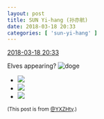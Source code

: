 ```yaml
---
layout: post
title: SUN Yi-hang (孙亦航)
date: 2018-03-18 20:33
categories: [ 'sun-yi-hang' ]
---
```


<div class="weibo-info">
  <a href="https://weibo.com/2565158051/G7YOTebhC">2018-03-18 20:33</a>
</div>

Elves appearing? ![doge](https://img.t.sinajs.cn/t4/appstyle/expression/ext/normal/b6/doge_org.gif)

<!-- more -->

<ul class="weibo-pic-list-1">
  <li class="weibo-pic">
    <a href="http://wx2.sinaimg.cn/mw690/98e534a3gy1fph8qzw9msj21o01o1b29.jpg"><img src="http://wx2.sinaimg.cn/thumb150/98e534a3gy1fph8qzw9msj21o01o1b29.jpg"/></a>
  </li>
  <li class="weibo-pic">
    <a href="http://wx3.sinaimg.cn/mw690/98e534a3gy1fph8qwtaarj21o01o1b29.jpg"><img src="http://wx3.sinaimg.cn/thumb150/98e534a3gy1fph8qwtaarj21o01o1b29.jpg"/></a>
  </li>
  <li class="weibo-pic">
    <a href="http://wx1.sinaimg.cn/mw690/98e534a3gy1fph8r3hm6vj21ip1iq4qp.jpg"><img src="http://wx1.sinaimg.cn/thumb150/98e534a3gy1fph8r3hm6vj21ip1iq4qp.jpg"/></a>
  </li>
</ul>

<small>(This post is from [@YXZHty](http://weibo.com/2565158051).)</small>
